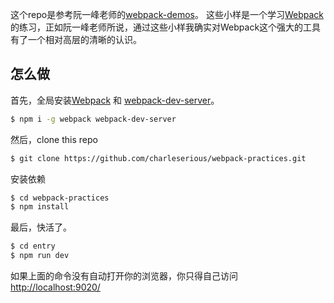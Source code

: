 这个repo是参考阮一峰老师的[webpack-demos](https://github.com/ruanyf/webpack-demos)。
这些小样是一个学习[Webpack](https://webpack.js.org/)的练习，正如阮一峰老师所说，通过这些小样我确实对Webpack这个强大的工具有了一个相对高层的清晰的认识。

## 怎么做

首先，全局安装[Webpack](https://www.npmjs.com/package/webpack) 和 [webpack-dev-server](https://www.npmjs.com/package/webpack-dev-server)。

```bash
$ npm i -g webpack webpack-dev-server
```

然后，clone this repo
```bash
$ git clone https://github.com/charleserious/webpack-practices.git
```

安装依赖
```bash
$ cd webpack-practices
$ npm install
```

最后，快活了。
```bash
$ cd entry
$ npm run dev
```

如果上面的命令没有自动打开你的浏览器，你只得自己访问[http://localhost:9020/](http://localhost:9020/)

